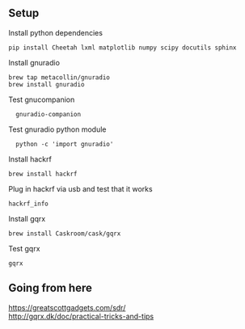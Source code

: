 ## Setup

Install python dependencies
```
pip install Cheetah lxml matplotlib numpy scipy docutils sphinx
```

Install gnuradio
```
brew tap metacollin/gnuradio
brew install gnuradio
```

Test gnucompanion
```
  gnuradio-companion
```

Test gnuradio python module
```
  python -c 'import gnuradio'
```

Install hackrf
```
brew install hackrf
```

Plug in hackrf via usb and test that it works
```
hackrf_info
```

Install gqrx
```
brew install Caskroom/cask/gqrx
```

Test gqrx
```
gqrx
```

## Going from here

https://greatscottgadgets.com/sdr/  
http://gqrx.dk/doc/practical-tricks-and-tips
